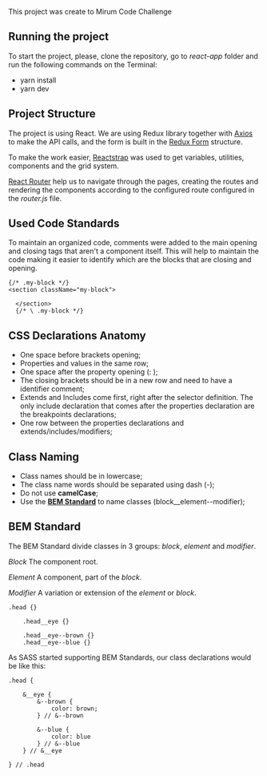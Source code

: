 
This project was create to Mirum Code Challenge

## Running the project

To start the project, please, clone the repository, go to *react-app* folder and run the following commands on the Terminal:
* yarn install
* yarn dev

## Project Structure
The project is using React. We are using Redux library together with [Axios](https://github.com/axios/axios) to make the API calls, and the form is built in the [Redux Form](https://redux-form.com/7.4.2/) structure.

To make the work easier, [Reactstrap](https://reactstrap.github.io/) was used to get variables, utilities, components and the grid system.

[React Router](https://reacttraining.com/react-router/) help us to navigate through the pages, creating the routes and rendering the components according to the configured route configured in the *router.js* file.


## Used Code Standards
To maintain an organized code, comments were added to the main opening and closing tags that aren't a component itself. This will help to maintain the code making it easier to identify which are the blocks that are closing and opening.

    {/* .my-block */}
    <section className="my-block">
    
	  </section>
	  {/* \ .my-block */}

## CSS Declarations Anatomy

 - One space before brackets opening;
 - Properties and values in the same row;
 - One space after the property opening (: );
 - The closing brackets should be in a new row and need to have a
   identifier comment;
 - Extends and Includes come first, right after the selector definition.
   The only include declaration that comes after the properties
   declaration are the breakpoints declarations;
 - One row between the properties declarations and
   extends/includes/modifiers;

## Class Naming

 - Class names should be in lowercase;
 - The class name words should be separated using dash (-);
 - Do not use **camelCase**;
 - Use the [**BEM Standard**](https://en.bem.info/methodology/naming-convention/) to name classes (block__element--modifier);

## BEM Standard
The BEM Standard divide classes in 3 groups: *block*, *element* and *modifier*.

*Block*
The component root.

*Element*
A component, part of the *block*.

*Modifier*
A variation or extension of the *element* or *block*.

    .head {}
    
	    .head__eye {}
    
	    .head__eye--brown {}
	    .head__eye--blue {}

As SASS started supporting BEM Standards, our class declarations would be like this:

    .head {
	    
	    &__eye {
		    &--brown {
			    color: brown;
		    } // &--brown
		    
		    &--blue {
			    color: blue
		    } // &--blue
	    } // &__eye
	    
    } // .head

